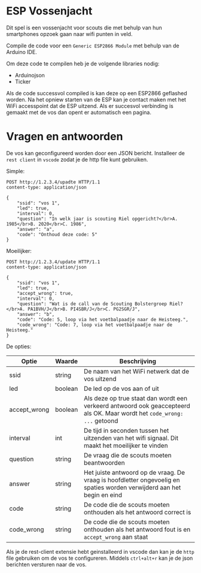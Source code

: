 # ESP Vossenjacht

Dit spel is een vossenjacht voor scouts die met behulp van hun smartphones opzoek gaan naar wifi punten in veld.

Compile de code voor een `Generic ESP2866 Module` met behulp van de Arduino IDE.

Om deze code te compilen heb je de volgende libraries nodig:
- Arduinojson
- Ticker

Als de code successvol compiled is kan deze op een ESP2866 geflashed worden.
Na het opniew starten van de ESP kan je contact maken met het WiFi accesspoint dat de ESP uitzend.
Als er succesvol verbinding is gemaakt met de vos dan opent er automatisch een pagina.

# Vragen en antwoorden

De vos kan geconfigureerd worden door een JSON bericht.
Installeer de `rest client` in `vscode` zodat je de http file kunt gebruiken.

Simple:
```http
POST http://1.2.3.4/upadte HTTP/1.1
content-type: application/json

{
	"ssid": "vos 1",
	"led": true,
	"interval": 0,
    "question": "In welk jaar is scouting Riel opgericht?</br>A. 1985</br>B. 2020</br>C. 1986",
    "answer": "a",
    "code": "Onthoud deze code: 5"
}
```

Moeilijker:
```http
POST http://1.2.3.4/update HTTP/1.1
content-type: application/json

{
	"ssid": "vos 1",
	"led": true,
	"accept_wrong": true,
	"interval": 0,
	"question": "Wat is de call van de Scouting Bolstergroep Riel?</br>A. PA1BVH/J</br>B. PI4SBR/J</br>C. PG2SGR/J",
	"answer": "b",
	"code": "Code: 5, loop via het voetbalpaadje naar de Heisteeg.",
	"code_wrong": "Code: 7, loop via het voetbalpaadje naar de Heisteeg."
}
```

De opties:

| Optie | Waarde | Beschrijving |
| --- | --- | --- |
| ssid | string | De naam van het WiFi netwerk dat de vos uitzend |
| led | boolean | De led op de vos aan of uit |
| accept_wrong | boolean | Als deze op true staat dan wordt een verkeerd antwoord ook geaccepteerd als OK. Maar wordt het `code_wrong: ...` getoond |
| interval | int | De tijd in seconden tussen het uitzenden van het wifi signaal. Dit maakt het moeilijker te vinden |
| question | string | De vraag die de scouts moeten beantwoorden |
| answer | string | Het juiste antwoord op de vraag. De vraag is hoofdletter ongevoelig en spaties worden verwijderd aan het begin en eind |
| code | string | De code die de scouts moeten onthouden als het antwoord correct is |
| code_wrong | string | De code die de scouts moeten onthouden als het antwoord fout is en `accept_wrong` aan staat |

Als je de rest-client extensie hebt geinstalleerd in vscode dan kan je de `http` file gebruiken om de vos te configureren.
Middels `ctrl+alt+r` kan je de json berichten versturen naar de vos.